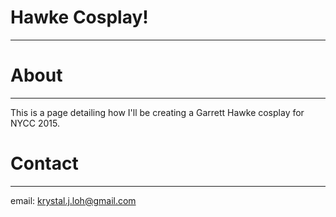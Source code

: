 # Hawke Cosplay!
---

# About
---

This is a page detailing how I'll be creating a Garrett Hawke cosplay for NYCC 2015.

# Contact
---

email: krystal.j.loh@gmail.com